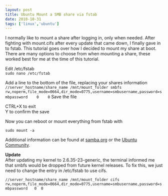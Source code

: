 ```yaml
---
layout: post
title: Ubuntu Mount a SMB share via fstab
date: 2010-10-31
tags: ['linux','ubuntu']
---
```


I normally like to mount a share after logging in, only when needed. After fighting with mount.cifs after every update that came down, I finally gave in to fstab. This tutorial goes over how I decided to mount my share at boot. There are many options to choose from when mounting a share, these worked best for me at the time of this tutorial.   

Edit /etc/fstab  
`sudo nano /etc/fstab`  
  
Add a line to the bottom of the file, replacing your shares information  
`//server_hostname/share_name /mnt/mount_folder smbfs rw,noperm,file_mode=0664,dir_mode=0775,username=smbusername,password=smbpassword    0    0` 
Save the file   

CTRL+X to exit   
Y to confirm the save   

Now you can reboot or mount everything from fstab with   

`sudo mount -a`  
  
Additional information can be found at <a href="http://samba.org/" target="_blank">samba.org</a> or the <a href="http://www.ubuntu.com/support/community" target="_blank">Ubuntu Community</a>.   

**Update**   
After updating my kernel to 2.6.35-23-generic, the terminal informed me that smbfs would be dropped from future kernel releases. To fix this, we just need to change the entry in /etc/fstab to use cifs.  

`//server_hostname/share_name /mnt/mount_folder cifs rw,noperm,file_mode=0664,dir_mode=0775,username=smbusername,password=smbpassword   0  0`
